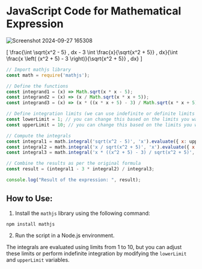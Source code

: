 
# JavaScript Code for Mathematical Expression

![Screenshot 2024-09-27 165308](https://github.com/user-attachments/assets/b0b148d8-8abb-4bb1-b5ad-2a9dfc9917e7)

\[
\frac{\int \sqrt{x^2 - 5} \, dx - 3 \int \frac{x}{\sqrt{x^2 + 5}} \, dx}{\int \frac{x \left( (x^2 + 5) - 3 \right)}{\sqrt{x^2 + 5}} \, dx}
\]

```javascript
// Import mathjs library
const math = require('mathjs');

// Define the functions
const integrand1 = (x) => Math.sqrt(x * x - 5);
const integrand2 = (x) => (x / Math.sqrt(x * x + 5));
const integrand3 = (x) => (x * ((x * x + 5) - 3) / Math.sqrt(x * x + 5));

// Define integration limits (we can use indefinite or definite limits here)
const lowerLimit = 1; // you can change this based on the limits you want
const upperLimit = 10; // you can change this based on the limits you want

// Compute the integrals
const integral1 = math.integral('sqrt(x^2 - 5)', 'x').evaluate({ x: upperLimit }) - math.integral('sqrt(x^2 - 5)', 'x').evaluate({ x: lowerLimit });
const integral2 = math.integral('x / sqrt(x^2 + 5)', 'x').evaluate({ x: upperLimit }) - math.integral('x / sqrt(x^2 + 5)', 'x').evaluate({ x: lowerLimit });
const integral3 = math.integral('x * ((x^2 + 5) - 3) / sqrt(x^2 + 5)', 'x').evaluate({ x: upperLimit }) - math.integral('x * ((x^2 + 5) - 3) / sqrt(x^2 + 5)', 'x').evaluate({ x: lowerLimit });

// Combine the results as per the original formula
const result = (integral1 - 3 * integral2) / integral3;

console.log("Result of the expression: ", result);
```

## How to Use:

1. Install the `mathjs` library using the following command:

```
npm install mathjs
```

2. Run the script in a Node.js environment.

The integrals are evaluated using limits from 1 to 10, but you can adjust these limits or perform indefinite integration by modifying the `lowerLimit` and `upperLimit` variables.
